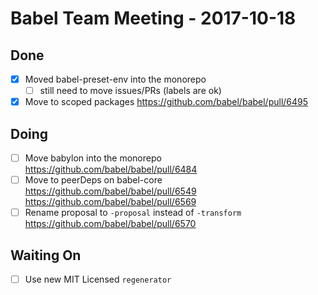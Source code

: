 # Babel Team Meeting - 2017-10-18

## Done

- [x] Moved babel-preset-env into the monorepo
  - [ ] still need to move issues/PRs (labels are ok)
- [x] Move to scoped packages https://github.com/babel/babel/pull/6495

## Doing
- [ ] Move babylon into the monorepo https://github.com/babel/babel/pull/6484
- [ ] Move to peerDeps on babel-core https://github.com/babel/babel/pull/6549 https://github.com/babel/babel/pull/6569
- [ ] Rename proposal to `-proposal` instead of `-transform` https://github.com/babel/babel/pull/6570

## Waiting On

- [ ] Use new MIT Licensed `regenerator`
